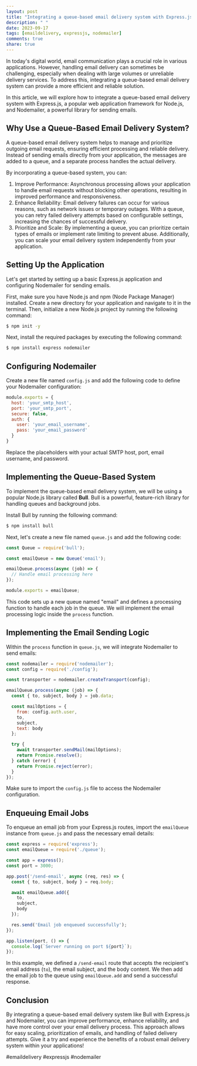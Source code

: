 ```yaml
---
layout: post
title: "Integrating a queue-based email delivery system with Express.js and libraries like Nodemailer"
description: " "
date: 2023-09-17
tags: [emaildelivery, expressjs, nodemailer]
comments: true
share: true
---
```


In today's digital world, email communication plays a crucial role in various applications. However, handling email delivery can sometimes be challenging, especially when dealing with large volumes or unreliable delivery services. To address this, integrating a queue-based email delivery system can provide a more efficient and reliable solution. 

In this article, we will explore how to integrate a queue-based email delivery system with Express.js, a popular web application framework for Node.js, and Nodemailer, a powerful library for sending emails.

## Why Use a Queue-Based Email Delivery System?

A queue-based email delivery system helps to manage and prioritize outgoing email requests, ensuring efficient processing and reliable delivery. Instead of sending emails directly from your application, the messages are added to a queue, and a separate process handles the actual delivery.

By incorporating a queue-based system, you can:

1. Improve Performance: Asynchronous processing allows your application to handle email requests without blocking other operations, resulting in improved performance and responsiveness.
2. Enhance Reliability: Email delivery failures can occur for various reasons, such as network issues or temporary outages. With a queue, you can retry failed delivery attempts based on configurable settings, increasing the chances of successful delivery.
3. Prioritize and Scale: By implementing a queue, you can prioritize certain types of emails or implement rate limiting to prevent abuse. Additionally, you can scale your email delivery system independently from your application.

## Setting Up the Application

Let's get started by setting up a basic Express.js application and configuring Nodemailer for sending emails.

First, make sure you have Node.js and npm (Node Package Manager) installed. Create a new directory for your application and navigate to it in the terminal. Then, initialize a new Node.js project by running the following command:

```bash
$ npm init -y
```

Next, install the required packages by executing the following command:

```bash
$ npm install express nodemailer
```

## Configuring Nodemailer

Create a new file named `config.js` and add the following code to define your Nodemailer configuration:

```javascript
module.exports = {
  host: 'your_smtp_host',
  port: 'your_smtp_port',
  secure: false,
  auth: {
    user: 'your_email_username',
    pass: 'your_email_password'
  }
}
```

Replace the placeholders with your actual SMTP host, port, email username, and password.

## Implementing the Queue-Based System

To implement the queue-based email delivery system, we will be using a popular Node.js library called **Bull**. Bull is a powerful, feature-rich library for handling queues and background jobs.

Install Bull by running the following command:

```bash
$ npm install bull
```

Next, let's create a new file named `queue.js` and add the following code:

```javascript
const Queue = require('bull');

const emailQueue = new Queue('email');

emailQueue.process(async (job) => {
  // Handle email processing here
});

module.exports = emailQueue;
```

This code sets up a new queue named "email" and defines a processing function to handle each job in the queue. We will implement the email processing logic inside the `process` function.

## Implementing the Email Sending Logic

Within the `process` function in `queue.js`, we will integrate Nodemailer to send emails:

```javascript
const nodemailer = require('nodemailer');
const config = require('./config');

const transporter = nodemailer.createTransport(config);

emailQueue.process(async (job) => {
  const { to, subject, body } = job.data;

  const mailOptions = {
    from: config.auth.user,
    to,
    subject,
    text: body
  };

  try {
    await transporter.sendMail(mailOptions);
    return Promise.resolve();
  } catch (error) {
    return Promise.reject(error);
  }
});
```

Make sure to import the `config.js` file to access the Nodemailer configuration.

## Enqueuing Email Jobs

To enqueue an email job from your Express.js routes, import the `emailQueue` instance from `queue.js` and pass the necessary email details:

```javascript
const express = require('express');
const emailQueue = require('./queue');

const app = express();
const port = 3000;

app.post('/send-email', async (req, res) => {
  const { to, subject, body } = req.body;

  await emailQueue.add({
    to,
    subject,
    body
  });

  res.send('Email job enqueued successfully');
});

app.listen(port, () => {
  console.log(`Server running on port ${port}`);
});
```

In this example, we defined a `/send-email` route that accepts the recipient's email address (`to`), the email subject, and the body content. We then add the email job to the queue using `emailQueue.add` and send a successful response.

## Conclusion

By integrating a queue-based email delivery system like Bull with Express.js and Nodemailer, you can improve performance, enhance reliability, and have more control over your email delivery process. This approach allows for easy scaling, prioritization of emails, and handling of failed delivery attempts. Give it a try and experience the benefits of a robust email delivery system within your applications!

#emaildelivery #expressjs #nodemailer